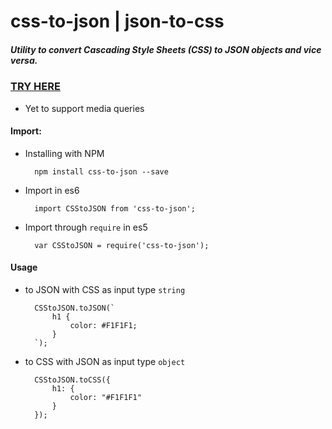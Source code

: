 # css-to-json | json-to-css

##### Utility to convert Cascading Style Sheets (CSS) to JSON objects and vice versa.

### [TRY HERE](https://arajajyothibabu.github.io/css-to-json/)

- Yet to support media queries

#### Import:

- Installing with NPM

        npm install css-to-json --save
        
- Import in es6

        import CSStoJSON from 'css-to-json';
        
- Import through `require` in es5

        var CSStoJSON = require('css-to-json');
        
#### Usage

- to JSON with CSS as input type `string`

        CSStoJSON.toJSON(`
            h1 {
                color: #F1F1F1;
            }
        `);
        
- to CSS with JSON as input type `object`

        CSStoJSON.toCSS({
            h1: {
                color: "#F1F1F1"
            }
        });
 